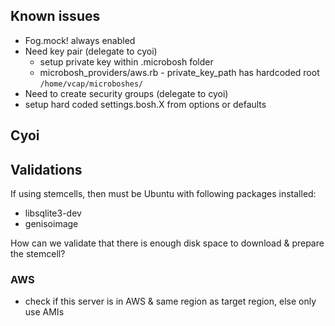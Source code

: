 ## Known issues

* Fog.mock! always enabled
* Need key pair (delegate to cyoi)
  * setup private key within .microbosh folder
  * microbosh_providers/aws.rb - private_key_path has hardcoded root `/home/vcap/microboshes/`
* Need to create security groups (delegate to cyoi)
* setup hard coded settings.bosh.X from options or defaults

## Cyoi

## Validations

If using stemcells, then must be Ubuntu with following packages installed:

* libsqlite3-dev
* genisoimage

How can we validate that there is enough disk space to download & prepare the stemcell?

### AWS

* check if this server is in AWS & same region as target region, else only use AMIs
